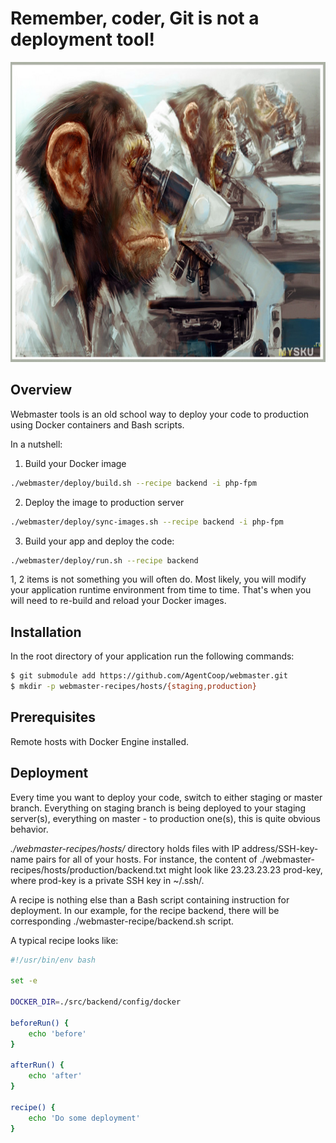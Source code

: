 <p align="center">
    <h1>Remember, coder, Git is not a deployment tool!</h1>
    <img width="100%" height="480px" src="https://raw.githubusercontent.com/AgentCoop/webmaster/master/docs/banner.jpg" />
</p>

## Overview
Webmaster tools is an old school way to deploy your code to production using Docker containers and Bash scripts.

In a nutshell:
1. Build your Docker image
```bash
./webmaster/deploy/build.sh --recipe backend -i php-fpm
```

2. Deploy the image to production server
```bash
./webmaster/deploy/sync-images.sh --recipe backend -i php-fpm
```

3. Build your app and deploy the code:
```bash
./webmaster/deploy/run.sh --recipe backend
```
1, 2 items is not something you will often do. Most likely, you will modify your application runtime environment from time to time. That's when you will need to re-build and reload your Docker images.

## Installation
In the root directory of your application run the following commands:
```bash
$ git submodule add https://github.com/AgentCoop/webmaster.git
$ mkdir -p webmaster-recipes/hosts/{staging,production}
```

## Prerequisites
Remote hosts with Docker Engine installed.

## Deployment
Every time you want to deploy your code, switch to either staging or master branch. Everything on staging branch is being deployed to your staging server(s), everything on master - to production one(s), this is quite obvious behavior.

*./webmaster-recipes/hosts/* directory holds files with IP address/SSH-key-name pairs for all of your hosts. For instance, the content of ./webmaster-recipes/hosts/production/backend.txt might look like 23.23.23.23 prod-key, where prod-key is a private SSH key in ~/.ssh/.

A recipe is nothing else than a Bash script containing instruction for deployment. In our example, for the recipe backend, there will be corresponding ./webmaster-recipe/backend.sh script.

A typical recipe looks like:
```bash
#!/usr/bin/env bash

set -e

DOCKER_DIR=./src/backend/config/docker

beforeRun() {
    echo 'before'
}

afterRun() {
    echo 'after'
}

recipe() {
    echo 'Do some deployment'
}
```
